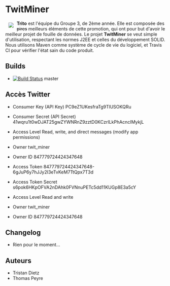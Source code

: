 # TwitMiner

<a href="https://github.com/GeeksdelaCave/aidons-les-fermiers"><img src="https://informaix.com/ressources/dromedary-looking-right-2.png" align="left" hspace="10" vspace="6" /></a>

**Trito** est l'équipe du Groupe 3, de 2ème année. Elle est composée des <del>pires</del> meilleurs éléments de cette
promotion, qui ont pour but d'avoir le meilleur projet de fouille de données. Le projet **TwitMiner** se veut
simple d'utilisation, respectant les normes J2EE et celles du développement SOLID. Nous utilisons Maven comme système de
cycle de vie du logiciel, et Travis CI pour vérifier l'état sain du code produit.

## Builds

- [![Build Status](https://travis-ci.org/GeeksdelaCave/TwitMiner.svg?branch=master)](https://travis-ci.org/GeeksdelaCave/TwitMiner) master

## Accès Twitter

- Consumer Key (API Key) PC9eZ1UKesfraTg9TlUSOKQRu
- Consumer Secret (API Secret) 41wqru1t0wDJAT25gwZYWNRnZ9zztD0KCzrILkPhAcncIMykjL
- Access Level Read, write, and direct messages (modify app permissions)
- Owner twit_miner
- Owner ID 847779724424347648

- Access Token 847779724424347648-6gJuP6y7hJJy2I3eTvKeM7TtQpx7T3d
- Access Token Secret s6pok6HKpOFVA2nDAhk0FVNnuPETc5dd11KUGp8E3a5cY
- Access Level Read and write
- Owner twit_miner
- Owner ID 847779724424347648

## Changelog

- Rien pour le moment...

## Auteurs

- Tristan Dietz
- Thomas Peyre
